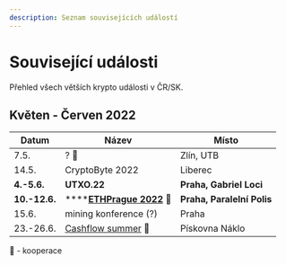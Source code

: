 ```yaml
---
description: Seznam souvisejících událostí
---
```


# Související události

Přehled všech větších krypto události v ČR/SK.

## Květen - Červen 2022

| Datum         | Název                                                          | Místo                      |
| ------------- | -------------------------------------------------------------- | -------------------------- |
| 7.5.          | ? **🤝**                                                       | Zlín, UTB                  |
| 14.5.         | CryptoByte 2022                                                | Liberec                    |
| **4.-5.6.**   | **UTXO.22**                                                    | **Praha, Gabriel Loci**    |
| **10.-12.6.** | ****[**ETHPrague 2022**](https://twitter.com/EthPrague) **🤝** | **Praha, Paralelní Polis** |
| 15.6.         | mining konference (?)                                          | Praha                      |
| 23.-26.6.     | [Cashflow summer](https://cashflowsummer.cz) 🤝                | Pískovna Náklo             |

🤝 - kooperace
